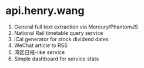 # api.henry.wang

1. General full text extraction via Mercury/PhantomJS
1. National Rail timetable query service
1. iCal generator for stock dividend dates
1. WeChat article to RSS
1. 湾区日报-like service
1. Simple dashboard for service stats
